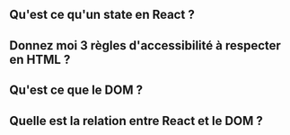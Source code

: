 ## Qu'est ce qu'un state en React ?

## Donnez moi 3 règles d'accessibilité à respecter en HTML ?

## Qu'est ce que le DOM ?

## Quelle est la relation entre React et le DOM ?
